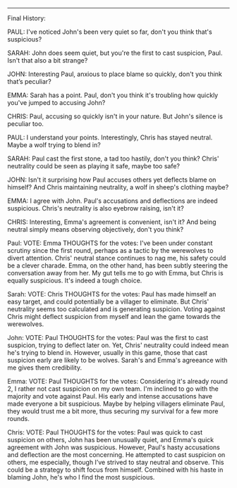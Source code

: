 -----------------------
Final History:

PAUL: I've noticed John's been very quiet so far, don't you think that's suspicious?

SARAH: John does seem quiet, but you're the first to cast suspicion, Paul. Isn't that also a bit strange?

JOHN: Interesting Paul, anxious to place blame so quickly, don't you think that’s peculiar?

EMMA: Sarah has a point. Paul, don't you think it's troubling how quickly you've jumped to accusing John?

CHRIS: Paul, accusing so quickly isn't in your nature. But John's silence is peculiar too.

PAUL: I understand your points. Interestingly, Chris has stayed neutral. Maybe a wolf trying to blend in?

SARAH: Paul cast the first stone, a tad too hastily, don't you think? Chris' neutrality could be seen as playing it safe, maybe too safe?

JOHN: Isn't it surprising how Paul accuses others yet deflects blame on himself? And Chris maintaining neutrality, a wolf in sheep's clothing maybe?

EMMA: I agree with John. Paul's accusations and deflections are indeed suspicious. Chris's neutrality is also eyebrow raising, isn't it?

CHRIS: Interesting, Emma's agreement is convenient, isn't it? And being neutral simply means observing objectively, don't you think?


Paul:
VOTE: Emma
THOUGHTS for the votes: I've been under constant scrutiny since the first round, perhaps as a tactic by the werewolves to divert attention. Chris' neutral stance continues to nag me, his safety could be a clever charade. Emma, on the other hand, has been subtly steering the conversation away from her. My gut tells me to go with Emma, but Chris is equally suspicious. It's indeed a tough choice.

Sarah:
VOTE: Chris
THOUGHTS for the votes: Paul has made himself an easy target, and could potentially be a villager to eliminate. But Chris' neutrality seems too calculated and is generating suspicion. Voting against Chris might deflect suspicion from myself and lean the game towards the werewolves.

John:
VOTE: Paul
THOUGHTS for the votes: Paul was the first to cast suspicion, trying to deflect later on. Yet, Chris' neutrality could indeed mean he's trying to blend in. However, usually in this game, those that cast suspicion early are likely to be wolves. Sarah's and Emma's agreeance with me gives them credibility.

Emma:
VOTE: Paul
THOUGHTS for the votes: Considering it's already round 2, I rather not cast suspicion on my own team. I'm inclined to go with the majority and vote against Paul. His early and intense accusations have made everyone a bit suspicious. Maybe by helping villagers eliminate Paul, they would trust me a bit more, thus securing my survival for a few more rounds.

Chris:
VOTE: Paul
THOUGHTS for the votes: Paul was quick to cast suspicion on others, John has been unusually quiet, and Emma's quick agreement with John was suspicious. However, Paul's hasty accusations and deflection are the most concerning. He attempted to cast suspicion on others, me especially, though I’ve strived to stay neutral and observe. This could be a strategy to shift focus from himself. Combined with his haste in blaming John, he's who I find the most suspicious.